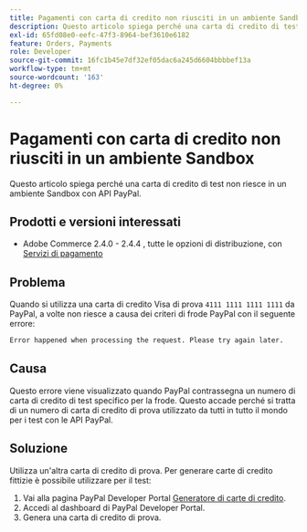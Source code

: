 ```yaml
---
title: Pagamenti con carta di credito non riusciti in un ambiente Sandbox
description: Questo articolo spiega perché una carta di credito di test non riesce in un ambiente Sandbox con API PayPal.
exl-id: 65fd08e0-eefc-47f3-8964-bef3610e6182
feature: Orders, Payments
role: Developer
source-git-commit: 16fc1b45e7df32ef05dac6a245d6604bbbbef13a
workflow-type: tm+mt
source-wordcount: '163'
ht-degree: 0%

---
```


# Pagamenti con carta di credito non riusciti in un ambiente Sandbox

Questo articolo spiega perché una carta di credito di test non riesce in un ambiente Sandbox con API PayPal.

## Prodotti e versioni interessati


* Adobe Commerce 2.4.0 - 2.4.4 , tutte le opzioni di distribuzione, con [Servizi di pagamento](https://marketplace.magento.com/magento-payment-services.html)

## Problema

Quando si utilizza una carta di credito Visa di prova `4111 1111 1111 1111` da PayPal, a volte non riesce a causa dei criteri di frode PayPal con il seguente errore:

```bash
Error happened when processing the request. Please try again later.
```

## Causa

Questo errore viene visualizzato quando PayPal contrassegna un numero di carta di credito di test specifico per la frode. Questo accade perché si tratta di un numero di carta di credito di prova utilizzato da tutti in tutto il mondo per i test con le API PayPal.

## Soluzione

Utilizza un&#39;altra carta di credito di prova. Per generare carte di credito fittizie è possibile utilizzare per il test:

1. Vai alla pagina PayPal Developer Portal [Generatore di carte di credito](https://developer.paypal.com/api/rest/sandbox/card-testing/#link-creditcardgenerator).
1. Accedi al dashboard di PayPal Developer Portal.
1. Genera una carta di credito di prova.
